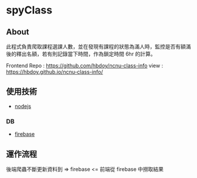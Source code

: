# spyClass
## About
此程式負責爬取課程選課人數，並在發現有課程的狀態為滿人時，監控是否有額滿後的釋出名額，若有則記錄當下時間，作為鎖定時間 6hr 的計算。

Frontend Repo : https://github.com/hbdoy/ncnu-class-info
view : https://hbdoy.github.io/ncnu-class-info/

## 使用技術
- [nodejs](https://nodejs.org/en/)
### DB
- [firebase](https://firebase.google.com/)

## 運作流程
後端爬蟲不斷更新資料到 => firebase <= 前端從 firebase 中撈取結果
